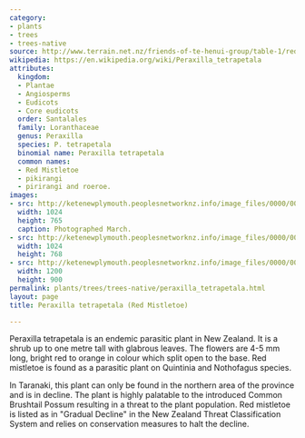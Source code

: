 ```yaml
---
category:
- plants
- trees
- trees-native
source: http://www.terrain.net.nz/friends-of-te-henui-group/table-1/red-mistletoe-peraxilla-tetrapetala.html
wikipedia: https://en.wikipedia.org/wiki/Peraxilla_tetrapetala
attributes:
  kingdom:
  - Plantae
  - Angiosperms
  - Eudicots
  - Core eudicots
  order: Santalales
  family: Loranthaceae
  genus: Peraxilla
  species: P. tetrapetala
  binomial name: Peraxilla tetrapetala
  common names:
  - Red Mistletoe
  - pikirangi
  - pirirangi and roeroe.
images:
- src: http://ketenewplymouth.peoplesnetworknz.info/image_files/0000/0003/6874/Red_Mistletoe__Peraxilla_tetrapetaia__-7.JPG
  width: 1024
  height: 765
  caption: Photographed March.
- src: http://ketenewplymouth.peoplesnetworknz.info/image_files/0000/0003/6879/Red_Mistletoe__Peraxilla_tetrapetaia__-9.JPG
  width: 1024
  height: 768
- src: http://ketenewplymouth.peoplesnetworknz.info/image_files/0000/0003/6899/Red_Mistletoe__Peraxilla_tetrapetaia__-13.JPG
  width: 1200
  height: 900
permalink: plants/trees/trees-native/peraxilla_tetrapetala.html
layout: page
title: Peraxilla tetrapetala (Red Mistletoe)

---
```

Peraxilla tetrapetala is an endemic parasitic plant in New Zealand. It is a shrub up to one metre tall with glabrous leaves. The flowers are 4-5 mm long, bright red to orange in colour which split open to the base. Red mistletoe is found as a parasitic plant on Quintinia and Nothofagus species.

In Taranaki, this plant can only be found in the northern area of the province and is in decline.
The plant is highly palatable to the introduced Common Brushtail Possum resulting in a threat to the plant population. Red mistletoe is listed as in "Gradual Decline" in the New Zealand Threat Classification System and relies on conservation measures to halt the decline.
